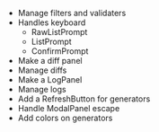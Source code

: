 
- Manage filters and validaters
- Handles keyboard
  - RawListPrompt
  - ListPrompt
  - ConfirmPrompt
- Make a diff panel
- Manage diffs
- Make a LogPanel
- Manage logs
- Add a RefreshButton for generators
- Handle ModalPanel escape
- Add colors on generators
